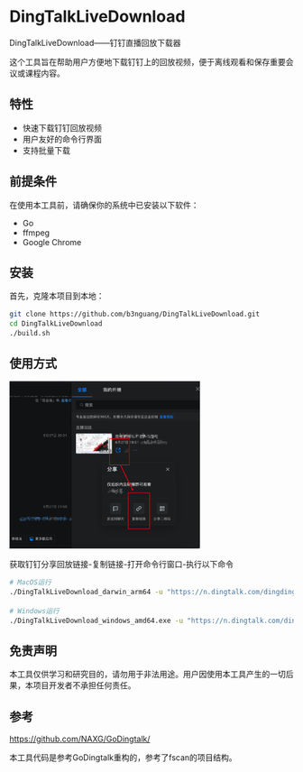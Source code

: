 # DingTalkLiveDownload
DingTalkLiveDownload——钉钉直播回放下载器

这个工具旨在帮助用户方便地下载钉钉上的回放视频，便于离线观看和保存重要会议或课程内容。

## 特性

- 快速下载钉钉回放视频
- 用户友好的命令行界面
- 支持批量下载

## 前提条件

在使用本工具前，请确保你的系统中已安装以下软件：

- Go
- ffmpeg
- Google Chrome

## 安装

首先，克隆本项目到本地：

```bash
git clone https://github.com/b3nguang/DingTalkLiveDownload.git
cd DingTalkLiveDownload
./build.sh
```

## 使用方式

<img src="assets/image-20240702154446402.png" alt="image-20240702154446402" style="zoom:33%;" />

获取钉钉分享回放链接-复制链接-打开命令行窗口-执行以下命令

```bash
# MacOS运行
./DingTalkLiveDownload_darwin_arm64 -u "https://n.dingtalk.com/dingding/live-room/index.html?roomId=xxx&liveUuid=xxx"

# Windows运行
./DingTalkLiveDownload_windows_amd64.exe -u "https://n.dingtalk.com/dingding/live-room/index.html?roomId=xxx&liveUuid=xxx"
```

## 免责声明

本工具仅供学习和研究目的，请勿用于非法用途。用户因使用本工具产生的一切后果，本项目开发者不承担任何责任。

## 参考

https://github.com/NAXG/GoDingtalk/

本工具代码是参考GoDingtalk重构的，参考了fscan的项目结构。
